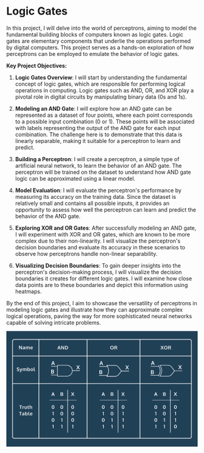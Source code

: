 # Logic Gates

In this project, I will delve into the world of perceptrons, aiming to model the fundamental building blocks of computers known as logic gates. Logic gates are elementary components that underlie the operations performed by digital computers. This project serves as a hands-on exploration of how perceptrons can be employed to emulate the behavior of logic gates.

**Key Project Objectives:**

1. **Logic Gates Overview**: I will start by understanding the fundamental concept of logic gates, which are responsible for performing logical operations in computing. Logic gates such as AND, OR, and XOR play a pivotal role in digital circuits by manipulating binary data (0s and 1s). 

2. **Modeling an AND Gate**: I will explore how an AND gate can be represented as a dataset of four points, where each point corresponds to a possible input combination (0 or 1). These points will be associated with labels representing the output of the AND gate for each input combination. The challenge here is to demonstrate that this data is linearly separable, making it suitable for a perceptron to learn and predict.

3. **Building a Perceptron**: I will create a perceptron, a simple type of artificial neural network, to learn the behavior of an AND gate. The perceptron will be trained on the dataset to understand how AND gate logic can be approximated using a linear model.

4. **Model Evaluation**: I will evaluate the perceptron's performance by measuring its accuracy on the training data. Since the dataset is relatively small and contains all possible inputs, it provides an opportunity to assess how well the perceptron can learn and predict the behavior of the AND gate.

5. **Exploring XOR and OR Gates**: After successfully modeling an AND gate, I will experiment with XOR and OR gates, which are known to be more complex due to their non-linearity. I will visualize the perceptron's decision boundaries and evaluate its accuracy in these scenarios to observe how perceptrons handle non-linear separability.

6. **Visualizing Decision Boundaries**: To gain deeper insights into the perceptron's decision-making process, I will visualize the decision boundaries it creates for different logic gates. I will examine how close data points are to these boundaries and depict this information using heatmaps.

By the end of this project, I aim to showcase the versatility of perceptrons in modeling logic gates and illustrate how they can approximate complex logical operations, paving the way for more sophisticated neural networks capable of solving intricate problems.

![text](images/logic_gates.svg)